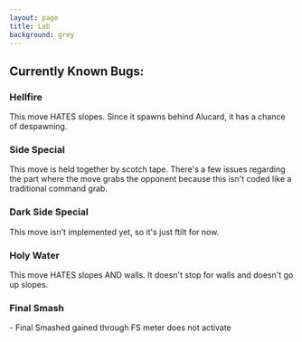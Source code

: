 ```yaml
---
layout: page
title: Lab
background: grey
---
```


<div class="col-lg-12 text-center">
	<h2 class="section-heading text-uppercase">Currently Known Bugs:</h2>
</div>

<div class="col-lg-12 text-center">
	<h3 class="section-heading text-uppercase">Hellfire</h3>
</div>
This move HATES slopes. Since it spawns behind Alucard, it has a chance of despawning.

<div class="col-lg-12 text-center">
	<h3 class="section-heading text-uppercase">Side Special</h3>
</div>
This move is held together by scotch tape. There's a few issues regarding the part where the move grabs the opponent because this isn't coded like a traditional command grab.

<div class="col-lg-12 text-center">
	<h3 class="section-heading text-uppercase">Dark Side Special</h3>
</div>
This move isn't implemented yet, so it's just ftilt for now.


<div class="col-lg-12 text-center">
	<h3 class="section-heading text-uppercase">Holy Water</h3>
</div>
This move HATES slopes AND walls. It doesn't stop for walls and doesn't go up slopes.

<div class="col-lg-12 text-center">
	<h3 class="section-heading text-uppercase">Final Smash</h3>
</div>-
Final Smashed gained through FS meter does not activate
